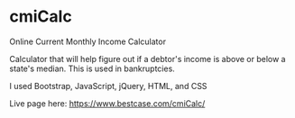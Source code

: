 # cmiCalc
Online Current Monthly Income Calculator

Calculator that will help figure out if a debtor's income is above or below a state's median.  This is used in bankruptcies.


I used Bootstrap, JavaScript, jQuery, HTML, and CSS

Live page here: https://www.bestcase.com/cmiCalc/
